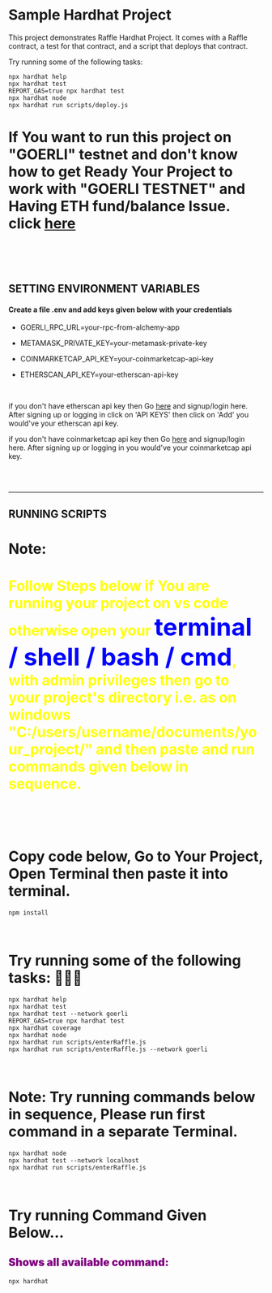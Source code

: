 # Sample Hardhat Project

This project demonstrates Raffle Hardhat Project. It comes with a Raffle contract, a test for that contract, and a script that deploys that contract.

Try running some of the following tasks:

```shell
npx hardhat help
npx hardhat test
REPORT_GAS=true npx hardhat test
npx hardhat node
npx hardhat run scripts/deploy.js
```

# If You want to run this project on "GOERLI" testnet and don't know how to get Ready Your Project to work with "GOERLI TESTNET" and Having ETH fund/balance Issue. click <a href="https://github.com/theirrationalone/solidity-smart-contract-ethersjs/blob/main/README.md" target="blank">here</a>

<br />
<br />
<br />

## **SETTING ENVIRONMENT VARIABLES**

#### **Create a file .env and add keys given below with your credentials**

-   GOERLI_RPC_URL=your-rpc-from-alchemy-app

-   METAMASK_PRIVATE_KEY=your-metamask-private-key

-   COINMARKETCAP_API_KEY=your-coinmarketcap-api-key

-   ETHERSCAN_API_KEY=your-etherscan-api-key

<br />

if you don't have etherscan api key then Go [here](https://etherscan.io/register) and signup/login here. After signing up or logging in click on 'API KEYS' then click on 'Add' you would've your etherscan api key.

if you don't have coinmarketcap api key then Go [here](https://pro.coinmarketcap.com/signup) and signup/login here. After signing up or logging in you would've your coinmarketcap api key.

<br />
<br />
<hr>

## **RUNNING SCRIPTS**

# **Note**: <h1 style="color: yellow;">Follow Steps below if You are running your project on vs code otherwise open your <span style="color: blue; font-weight: bold; font-size: 48px;">terminal / shell / bash / cmd</span>, with admin privileges then go to your project's directory i.e. as on windows "C:/users/username/documents/your_project/" and then paste and run commands given below in sequence.</h1>

<br />
<br />
<br />

# Copy code below, Go to Your Project, Open Terminal then paste it into terminal.

```shell
npm install
```

<br />

# Try running some of the following tasks: 🚀🚀🚀

```shell
npx hardhat help
npx hardhat test
npx hardhat test --network goerli
REPORT_GAS=true npx hardhat test
npx hardhat coverage
npx hardhat node
npx hardhat run scripts/enterRaffle.js
npx hardhat run scripts/enterRaffle.js --network goerli
```

<br />

# **Note**: Try running commands below in sequence, Please run first command in a separate Terminal.

```shell
npx hardhat node
npx hardhat test --network localhost
npx hardhat run scripts/enterRaffle.js
```

<br />

# Try running Command Given Below...

## <div style="color: purple; font-weight: bolder;">Shows all available command: </div>

```shell
npx hardhat
```

<br />
<br />
